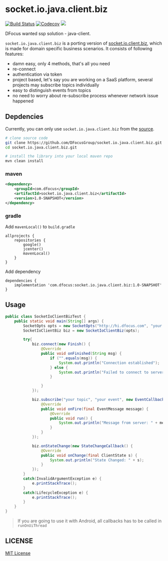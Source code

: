 # socket.io.java.client.biz

[![Build Status](https://travis-ci.org/DFocusGroup/socket.io.java.client.biz.png?branch=master)](https://travis-ci.org/DFocusGroup/socket.io.java.client.biz)
[![Codecov](https://codecov.io/gh/DFocusGroup/socket.io.java.client.biz/branch/master/graph/badge.svg)](https://codecov.io/gh/DFocusGroup/socket.io.java.client.biz/branch/master)
![][license-url]

DFocus wanted ssp solution - java-client.

`socket.io.java.client.biz` is a porting version of [socket.io.client.biz](https://raw.githubusercontent.com/DFocusGroup/socket.io.client.biz), which is made for domain specific business scenarios. It consists of following features:

- damn easy, only 4 methods, that's all you need
- re-connect
- authentication via token
- project based, let's say you are working on a SaaS platform, several projects may subscribe topics individually
- easy to distinguish events from topics
- no need to worry about re-subscribe process whenever network issue happened

## Depdencies

Currently, you can only use `socket.io.java.client.biz` from the [source](https://github.com/DFocusGroup/socket.io.java.client.biz).

```bash
# clone source code
git clone https://github.com/DFocusGroup/socket.io.java.client.biz.git
cd socket.io.java.client.biz.git

# install the library into your local maven repo
mvn clean install
```

### maven

```xml
<dependency>
    <groupId>com.dfocus</groupId>
    <artifactId>socket.io.java.client.biz</artifactId>
    <version>1.0-SNAPSHOT</version>
</dependency>
```

### gradle

Add `mavenLocal()` to `build.gradle`

```
allprojects {
    repositories {
        google()
        jcenter()
        mavenLocal()
    }
}
```

Add dependency

```
dependencies {
    implementation 'com.dfocus:socket.io.java.client.biz:1.0-SNAPSHOT'
}
```

## Usage

```java
public class SocketIoClientBizTest {
    public static void main(String[] args) {
        SocketOpts opts = new SocketOpts("http://hi.dfocus.com", "your projectId", "your token");
        SocketIoClientBiz biz = new SocketIoClientBiz(opts);

        try{
            biz.connect(new Finish() {
                @Override
                public void onFinished(String msg) {
                    if ("".equals(msg)) {
                        System.out.println("Connection established");
                    } else {
                        System.out.println("Failed to connect to server: " + msg);
                    }

                }
            });

            biz.subscribe("your topic", "your event", new EventCallback() {
                @Override
                public void onFire(final EventMessage message) {
                    @Override
                    public void run() {
                        System.out.println("Message from server: " + message.getPayload());
                    }
                }
            });

            biz.onStateChange(new StateChangeCallback() {
                @Override
                public void onChange(final ClientState s) {
                    System.out.println("State Changed: " + s);
                }
            });
        }
        catch(InvalidArgumentException e) {
            e.printStackTrace();
        }
        catch(LifecycleException e) {
            e.printStackTrace();
        }
    }
}
```

> If you are going to use it with Android, all callbacks has to be called in `runOnUiThread`

## LICENSE

[MIT License](https://raw.githubusercontent.com/DFocusGroup/socket.io.java.client.biz/master/LICENSE)

[license-url]: https://img.shields.io/github/license/DFocusGroup/socket.io.java.client.biz

